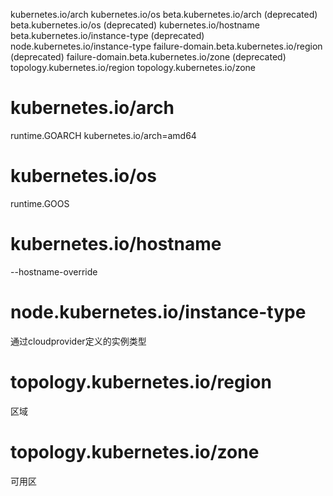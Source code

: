 
kubernetes.io/arch
kubernetes.io/os
beta.kubernetes.io/arch (deprecated)
beta.kubernetes.io/os (deprecated)
kubernetes.io/hostname
beta.kubernetes.io/instance-type (deprecated)
node.kubernetes.io/instance-type
failure-domain.beta.kubernetes.io/region (deprecated)
failure-domain.beta.kubernetes.io/zone (deprecated)
topology.kubernetes.io/region
topology.kubernetes.io/zone


# kubernetes.io/arch

runtime.GOARCH
kubernetes.io/arch=amd64

# kubernetes.io/os

runtime.GOOS


# kubernetes.io/hostname

--hostname-override

# node.kubernetes.io/instance-type

通过cloudprovider定义的实例类型

# topology.kubernetes.io/region
区域

# topology.kubernetes.io/zone

可用区